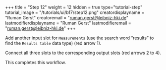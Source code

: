 +++
title = "Step 12"
weight = 12
hidden = true
type="tutorial-step"
tutorial_image = "/tutorials/ui/b17/step12.png"
creatordisplayname = "Ruman Gerst"
creatoremail = "ruman.gerst@leibniz-hki.de"
lastmodifierdisplayname = "Ruman Gerst"
lastmodifieremail = "ruman.gerst@leibniz-hki.de"
+++

Add another input slot for `Measurements` (use the search word “results” to find the `Results table` data type) (red arrow 1). 

Connect all three slots to the corresponding output slots (red arrows 2 to 4). 

This completes this workflow.